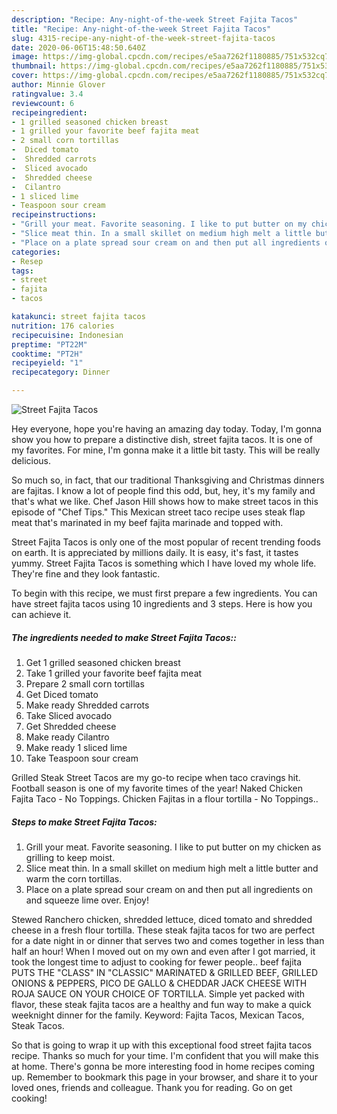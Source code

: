 ```yaml
---
description: "Recipe: Any-night-of-the-week Street Fajita Tacos"
title: "Recipe: Any-night-of-the-week Street Fajita Tacos"
slug: 4315-recipe-any-night-of-the-week-street-fajita-tacos
date: 2020-06-06T15:48:50.640Z
image: https://img-global.cpcdn.com/recipes/e5aa7262f1180885/751x532cq70/street-fajita-tacos-recipe-main-photo.jpg
thumbnail: https://img-global.cpcdn.com/recipes/e5aa7262f1180885/751x532cq70/street-fajita-tacos-recipe-main-photo.jpg
cover: https://img-global.cpcdn.com/recipes/e5aa7262f1180885/751x532cq70/street-fajita-tacos-recipe-main-photo.jpg
author: Minnie Glover
ratingvalue: 3.4
reviewcount: 6
recipeingredient:
- 1 grilled seasoned chicken breast
- 1 grilled your favorite beef fajita meat
- 2 small corn tortillas
-  Diced tomato
-  Shredded carrots
-  Sliced avocado
-  Shredded cheese
-  Cilantro
- 1 sliced lime
- Teaspoon sour cream
recipeinstructions:
- "Grill your meat. Favorite seasoning. I like to put butter on my chicken as grilling to keep moist."
- "Slice meat thin. In a small skillet on medium high melt a little butter and warm the corn tortillas."
- "Place on a plate spread sour cream on and then put all ingredients on and squeeze lime over. Enjoy!"
categories:
- Resep
tags:
- street
- fajita
- tacos

katakunci: street fajita tacos
nutrition: 176 calories
recipecuisine: Indonesian
preptime: "PT22M"
cooktime: "PT2H"
recipeyield: "1"
recipecategory: Dinner

---
```



![Street Fajita Tacos](https://img-global.cpcdn.com/recipes/e5aa7262f1180885/751x532cq70/street-fajita-tacos-recipe-main-photo.jpg)

Hey everyone, hope you're having an amazing day today. Today, I'm gonna show you how to prepare a distinctive dish, street fajita tacos. It is one of my favorites. For mine, I'm gonna make it a little bit tasty. This will be really delicious.

So much so, in fact, that our traditional Thanksgiving and Christmas dinners are fajitas. I know a lot of people find this odd, but, hey, it&#39;s my family and that&#39;s what we like. Chef Jason Hill shows how to make street tacos in this episode of &#34;Chef Tips.&#34; This Mexican street taco recipe uses steak flap meat that&#39;s marinated in my beef fajita marinade and topped with.

Street Fajita Tacos is only one of the most popular of recent trending foods on earth. It is appreciated by millions daily. It is easy, it's fast, it tastes yummy. Street Fajita Tacos is something which I have loved my whole life. They're fine and they look fantastic.


To begin with this recipe, we must first prepare a few ingredients. You can have street fajita tacos using 10 ingredients and 3 steps. Here is how you can achieve it.

##### The ingredients needed to make Street Fajita Tacos::

1. Get 1 grilled seasoned chicken breast
1. Take 1 grilled your favorite beef fajita meat
1. Prepare 2 small corn tortillas
1. Get  Diced tomato
1. Make ready  Shredded carrots
1. Take  Sliced avocado
1. Get  Shredded cheese
1. Make ready  Cilantro
1. Make ready 1 sliced lime
1. Take Teaspoon sour cream


Grilled Steak Street Tacos are my go-to recipe when taco cravings hit. Football season is one of my favorite times of the year! Naked Chicken Fajita Taco - No Toppings. Chicken Fajitas in a flour tortilla - No Toppings.. 

##### Steps to make Street Fajita Tacos:

1. Grill your meat. Favorite seasoning. I like to put butter on my chicken as grilling to keep moist.
1. Slice meat thin. In a small skillet on medium high melt a little butter and warm the corn tortillas.
1. Place on a plate spread sour cream on and then put all ingredients on and squeeze lime over. Enjoy!


Stewed Ranchero chicken, shredded lettuce, diced tomato and shredded cheese in a fresh flour tortilla. These steak fajita tacos for two are perfect for a date night in or dinner that serves two and comes together in less than half an hour! When I moved out on my own and even after I got married, it took the longest time to adjust to cooking for fewer people.. beef fajita PUTS THE &#34;CLASS&#34; IN &#34;CLASSIC&#34; MARINATED &amp; GRILLED BEEF, GRILLED ONIONS &amp; PEPPERS, PICO DE GALLO &amp; CHEDDAR JACK CHEESE WITH ROJA SAUCE ON YOUR CHOICE OF TORTILLA. Simple yet packed with flavor, these steak fajita tacos are a healthy and fun way to make a quick weeknight dinner for the family. Keyword: Fajita Tacos, Mexican Tacos, Steak Tacos. 

So that is going to wrap it up with this exceptional food street fajita tacos recipe. Thanks so much for your time. I'm confident that you will make this at home. There's gonna be more interesting food in home recipes coming up. Remember to bookmark this page in your browser, and share it to your loved ones, friends and colleague. Thank you for reading. Go on get cooking!
